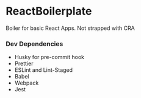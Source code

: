 # ReactBoilerplate
Boiler for basic React Apps. Not strapped with CRA

### Dev Dependencies
- Husky for pre-commit hook
- Prettier
- ESLint and Lint-Staged
- Babel
- Webpack
- Jest
